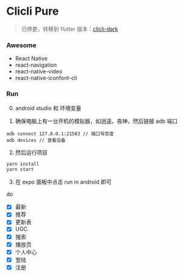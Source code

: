 # Clicli Pure

> 已停更，转移到 flutter 版本：[clicli-dark](https://github.com/cliclitv/clicli-dark)

### Awesome

- React Native
- react-navigation
- react-native-video
- react-native-iconfont-cli

### Run

0. android studio 和 环境变量

1. 确保电脑上有一台开机的模拟器，如逍遥，夜神，然后链接 adb 端口

```shell
adb connect 127.0.0.1:21503 // 端口号百度
adb devices // 查看设备
```

2. 然后运行项目

```js
yarn install
yarn start
```

3. 在 expo 面板中点击 run in android 即可

do

- [x] 最新
- [x] 推荐
- [x] 更新表
- [x] UGC
- [x] 搜索
- [x] 播放页
- [x] 个人中心
- [x] 登陆
- [x] 注册
